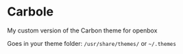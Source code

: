 Carbole
=======

My custom version of the Carbon theme for openbox

Goes in your theme folder:
`/usr/share/themes/`
or
`~/.themes`
